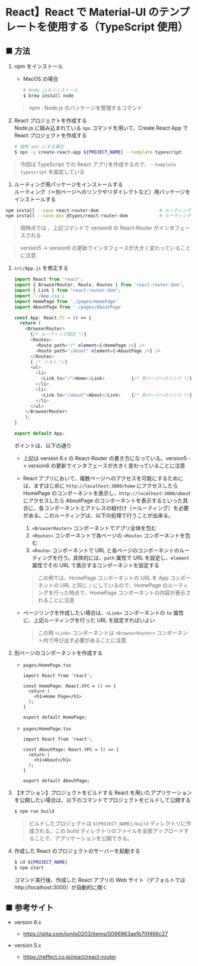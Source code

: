 # React】React で Material-UI のテンプレートを使用する（TypeScript 使用）

## ■ 方法

1. npm をインストール
	- MacOS の場合
		```sh
		# Node.jsをインストール
		$ brew install node
		```
	> npm : Node.js のパッケージを管理するコマンド

1. React プロジェクトを作成する<br>
  Node.js に組み込まれている `npx` コマンドを用いて、Create React App で React プロジェクトを作成する

	```sh
	# 強制 yes にする場合
	$ npx -y create-react-app ${PROJECT_NAME} --template typescript 
	```

  > 今回は TypeScript での React アプリを作成するので、`--template typescript` を設定している

1. ルーティング用パッケージをインストールする<br>
  ルーティング（＝別ページへのリンクやリダイレクトなど）用パッケージをインストールする
  ```sh
  npm install --save react-router-dom                       # ルーティング（リダイレクト）用パッケージ
  npm install --save-dev @types/react-router-dom            # ルーティング（リダイレクト）用パッケージ
  ```

  > 現時点では 、上記コマンドで version6 の React-Router がインタフェースされる
  
  > version5 -> version6 の更新でインタフェースが大きく変わっていることに注意

1. `src/App.js` を修正する<br>
    ```js
    import React from 'react';
    import { BrowserRouter, Route, Routes } from 'react-router-dom';
    import { Link } from "react-router-dom";
    import './App.css';
    import HomePage from './pages/HomePage'
    import AboutPage from './pages/AboutPage'

    const App: React.FC = () => {
      return (
        <BrowserRouter>
          {/* ルーティング設定 */}
          <Routes>
            <Route path="/" element={<HomePage />} />
            <Route path="/about" element={<AboutPage />} />
          </Routes>
          { /* リスト */}
          <ul>
            <li>
              <Link to="/">Home</Link>          {/* 別ページへのリンク */}
            </li>
            <li>
              <Link to="/about">About</Link>    {/* 別ページへのリンク */}
            </li>
          </ul>
        </BrowserRouter>
        );
    }

    export default App;
    ```

    ポイントは、以下の通り

    - 上記は version 6.x の React-Router の書き方になっている。version5 -> version6 の更新でインタフェースが大きく変わっていることに注意

    - React アプリにおいて、複数ページへのアクセスを可能にするためには、まずはじめに `http://localhost:3000/home` にアクセスしたら HomePage のコンポーネントを表示し、`http://localhost:3000/about` にアクセスしたら AboutPage のコンポーネントを表示するといった具合に、各コンポーネントとアドレスの紐付け（＝ルーティング）を必要がある。このルーティングは、以下の処理で行うことが出来る。
      1. `<BrowserRouter>` コンポーネントでアプリ全体を包む
      1. `<Routes>` コンポーネントで各ページの `<Route>` コンポーネントを包む
      1. `<Route>` コンポーネントで URL と各ページのコンポーネントのルーティングを行う。具体的には、`path` 属性で URL を設定し、`element` 属性でその URL で表示するコンポーネントを設定する<br>

      > この例では、HomePage コンポーネントの URL を App コンポーネントの URL と同じ `/` にしているので、HomePage のルーティングを行った時点で、HomePage コンポーネントの内容が表示されることに注意

    - ページリンクを作成したい場合は、`<Link>` コンポーネントの `to` 属性に、上記ルーティングを行った URL を設定すればいよい
    
      > この時 `<Link>` コンポーネントは `<BrowserRouter>` コンポーネント内で呼び出す必要があることに注意


1. 別ページのコンポーネントを作成する<br>
   - `pages/HomePage.tsx`
      ```tsx
      import React from 'react';

      const HomePage: React.VFC = () => {
        return (
          <h1>Home Page</h1>
        );
      }

      export default HomePage;
      ```

   - `pages/HomePage.tsx`
      ```tsx
      import React from 'react';

      const AboutPage: React.VFC = () => {
        return (
          <h1>About</h1>
        );
      }

      export default AboutPage;
      ```

1. 【オプション】プロジェクトをビルドする
	React を用いたアプリケーションを公開したい場合は、以下のコマンドでプロジェクトをビルドして公開する
	```sh
	$ npm run build
	```

	> ビルドしたプロジェクトは `${PROJECT_NAME}/build` ディレクトリに作成される。この build ディレクトリのファイルを全部アップロードすることで、アプリケーションを公開できる。

1. 作成した React のプロジェクトのサーバーを起動する
	```sh
	$ cd ${PROJECT_NAME}
	$ npm start
	```

	コマンド実行後、作成した React アプリの Web サイト（デフォルトでは http://localhost:3000）が自動的に開く


## ■ 参考サイト

- version 6.x
  - https://qiita.com/junjis0203/items/0096963aefb70f466c27

- version 5.x
  - https://reffect.co.jp/react/react-router